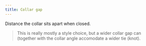 ```yaml
---
title: Collar gap
---
```


Distance the collar sits apart when closed.

> This is really mostly a style choice, but a wider collar gap can (together with the collar angle accomodate a wider tie (knot).
